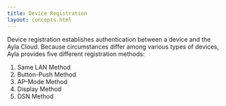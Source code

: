 ```yaml
---
title: Device Registration
layout: concepts.html
---
```


Device registration establishes authentication between a device and the Ayla Cloud. Because circumstances differ among various types of devices, Ayla provides five different registration methods: 

1. Same LAN Method
1. Button-Push Method  
1. AP-Mode Method 
1. Display Method
1. DSN Method
